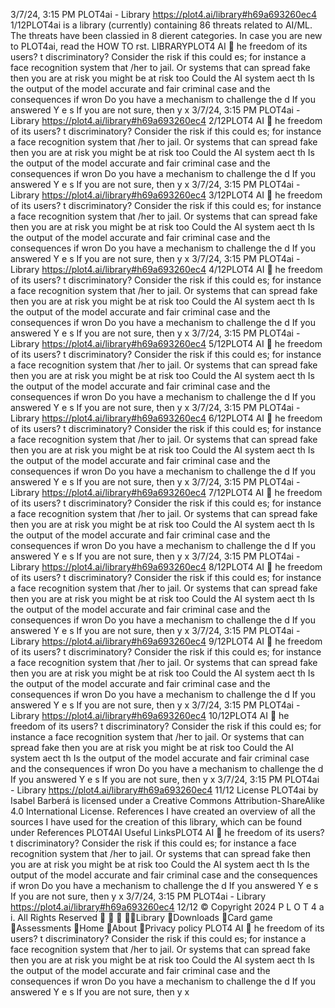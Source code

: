 3/7/24, 3:15 PM PLOT4ai - Library
https://plot4.ai/library#h69a693260ec4 1/12PLOT4ai is a library (currently) containing 86 threats related to
AI/ML. The threats have been classi ed in 8 di erent categories.
In case you are new to PLOT4ai, read the HOW TO  rst.
LIBRARYPLOT4
AI 
he freedom of its users?
t discriminatory? Consider the risk if this could
 es; for instance a face recognition system that
 /her to jail. Or systems that can spread fake
 then you are at risk
 you might be at risk too
Could the AI system a ect th
Is the output of the model accurate and fair
criminal case and the consequences if wron
Do you have a mechanism to challenge the d
If you answered Y e s
If you are not sure, then y
x
3/7/24, 3:15 PM PLOT4ai - Library
https://plot4.ai/library#h69a693260ec4 2/12PLOT4
AI 
he freedom of its users?
t discriminatory? Consider the risk if this could
 es; for instance a face recognition system that
 /her to jail. Or systems that can spread fake
 then you are at risk
 you might be at risk too
Could the AI system a ect th
Is the output of the model accurate and fair
criminal case and the consequences if wron
Do you have a mechanism to challenge the d
If you answered Y e s
If you are not sure, then y
x
3/7/24, 3:15 PM PLOT4ai - Library
https://plot4.ai/library#h69a693260ec4 3/12PLOT4
AI 
he freedom of its users?
t discriminatory? Consider the risk if this could
 es; for instance a face recognition system that
 /her to jail. Or systems that can spread fake
 then you are at risk
 you might be at risk too
Could the AI system a ect th
Is the output of the model accurate and fair
criminal case and the consequences if wron
Do you have a mechanism to challenge the d
If you answered Y e s
If you are not sure, then y
x
3/7/24, 3:15 PM PLOT4ai - Library
https://plot4.ai/library#h69a693260ec4 4/12PLOT4
AI 
he freedom of its users?
t discriminatory? Consider the risk if this could
 es; for instance a face recognition system that
 /her to jail. Or systems that can spread fake
 then you are at risk
 you might be at risk too
Could the AI system a ect th
Is the output of the model accurate and fair
criminal case and the consequences if wron
Do you have a mechanism to challenge the d
If you answered Y e s
If you are not sure, then y
x
3/7/24, 3:15 PM PLOT4ai - Library
https://plot4.ai/library#h69a693260ec4 5/12PLOT4
AI 
he freedom of its users?
t discriminatory? Consider the risk if this could
 es; for instance a face recognition system that
 /her to jail. Or systems that can spread fake
 then you are at risk
 you might be at risk too
Could the AI system a ect th
Is the output of the model accurate and fair
criminal case and the consequences if wron
Do you have a mechanism to challenge the d
If you answered Y e s
If you are not sure, then y
x
3/7/24, 3:15 PM PLOT4ai - Library
https://plot4.ai/library#h69a693260ec4 6/12PLOT4
AI 
he freedom of its users?
t discriminatory? Consider the risk if this could
 es; for instance a face recognition system that
 /her to jail. Or systems that can spread fake
 then you are at risk
 you might be at risk too
Could the AI system a ect th
Is the output of the model accurate and fair
criminal case and the consequences if wron
Do you have a mechanism to challenge the d
If you answered Y e s
If you are not sure, then y
x
3/7/24, 3:15 PM PLOT4ai - Library
https://plot4.ai/library#h69a693260ec4 7/12PLOT4
AI 
he freedom of its users?
t discriminatory? Consider the risk if this could
 es; for instance a face recognition system that
 /her to jail. Or systems that can spread fake
 then you are at risk
 you might be at risk too
Could the AI system a ect th
Is the output of the model accurate and fair
criminal case and the consequences if wron
Do you have a mechanism to challenge the d
If you answered Y e s
If you are not sure, then y
x
3/7/24, 3:15 PM PLOT4ai - Library
https://plot4.ai/library#h69a693260ec4 8/12PLOT4
AI 
he freedom of its users?
t discriminatory? Consider the risk if this could
 es; for instance a face recognition system that
 /her to jail. Or systems that can spread fake
 then you are at risk
 you might be at risk too
Could the AI system a ect th
Is the output of the model accurate and fair
criminal case and the consequences if wron
Do you have a mechanism to challenge the d
If you answered Y e s
If you are not sure, then y
x
3/7/24, 3:15 PM PLOT4ai - Library
https://plot4.ai/library#h69a693260ec4 9/12PLOT4
AI 
he freedom of its users?
t discriminatory? Consider the risk if this could
 es; for instance a face recognition system that
 /her to jail. Or systems that can spread fake
 then you are at risk
 you might be at risk too
Could the AI system a ect th
Is the output of the model accurate and fair
criminal case and the consequences if wron
Do you have a mechanism to challenge the d
If you answered Y e s
If you are not sure, then y
x
3/7/24, 3:15 PM PLOT4ai - Library
https://plot4.ai/library#h69a693260ec4 10/12PLOT4
AI 
he freedom of its users?
t discriminatory? Consider the risk if this could
 es; for instance a face recognition system that
 /her to jail. Or systems that can spread fake
 then you are at risk
 you might be at risk too
Could the AI system a ect th
Is the output of the model accurate and fair
criminal case and the consequences if wron
Do you have a mechanism to challenge the d
If you answered Y e s
If you are not sure, then y
x
3/7/24, 3:15 PM PLOT4ai - Library
https://plot4.ai/library#h69a693260ec4 11/12
License
PLOT4ai by Isabel Barberá is licensed under a Creative Commons
Attribution-ShareAlike 4.0 International License.
References
I have created an overview of all the sources I have used for the
creation of this library, which can be found under References
PLOT4AI
Useful LinksPLOT4
AI 
he freedom of its users?
t discriminatory? Consider the risk if this could
 es; for instance a face recognition system that
 /her to jail. Or systems that can spread fake
 then you are at risk
 you might be at risk too
Could the AI system a ect th
Is the output of the model accurate and fair
criminal case and the consequences if wron
Do you have a mechanism to challenge the d
If you answered Y e s
If you are not sure, then y
x
3/7/24, 3:15 PM PLOT4ai - Library
https://plot4.ai/library#h69a693260ec4 12/12
© Copyright 2024 P L O T 4 a i. All Rights Reserved
   Library
Downloads
Card game
Assessments
Home
About
Privacy policy PLOT4
AI 
he freedom of its users?
t discriminatory? Consider the risk if this could
 es; for instance a face recognition system that
 /her to jail. Or systems that can spread fake
 then you are at risk
 you might be at risk too
Could the AI system a ect th
Is the output of the model accurate and fair
criminal case and the consequences if wron
Do you have a mechanism to challenge the d
If you answered Y e s
If you are not sure, then y
x
